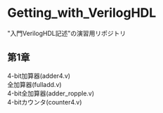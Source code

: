 # Getting_with_VerilogHDL
"入門VerilogHDL記述"の演習用リポジトリ<br>

## 第1章
4-bit加算器(adder4.v)<br>
全加算器(fulladd.v)<br>
4-bit全加算器(adder_ropple.v)<br>
4-bitカウンタ(counter4.v)<br>
